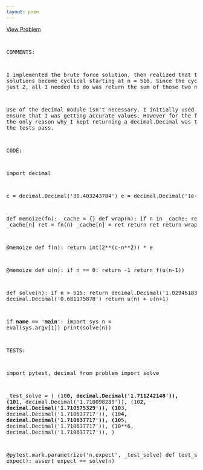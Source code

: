 ```yaml
---
layout: poem
---
```



<html><head><title>Euler - Problem 197</title>
<p><a href="http://projecteuler.net/problem=197" target="_blank">View Problem</a></p>
<pre>

COMMENTS:

I implemented the brute force solution, then realized that the solutions become
cyclical starting at n = 516.  Since the cycle length is just 2, all I needed
to do was return the sum of those two numbers.

Use of the decimal module isn't necessary.  I initially used it to ensure that
I was getting accurate values.  However for the final answer, the only reason
why I kept returning a decimal.Decimal was to make sure the tests pass.

CODE:

import decimal

c = decimal.Decimal('30.403243784')
e = decimal.Decimal('1e-9')

def memoize(fn):
    _cache = {}
    def wrap(n):
        if n in _cache:
            return _cache[n]
        ret = fn(n)
        _cache[n] = ret
        return ret
    return wrap

@memoize
def f(n):
    return int(2**(c-n**2)) * e

@memoize
def u(n):
    if n == 0:
        return -1
    return f(u(n-1))

def solve(n):
    if n > 515:
        return decimal.Decimal('1.029461839') + decimal.Decimal('0.681175878')
    return u(n) + u(n+1)

if __name__ == '__main__':
    import sys
    n = eval(sys.argv[1])
    print(solve(n))


TESTS:

import pytest, decimal
from problem import solve

_test_solve = (
        (10**0, decimal.Decimal('1.711242148')),
        (10**1, decimal.Decimal('1.710098289')),
        (10**2, decimal.Decimal('1.710575329')),
        (10**3, decimal.Decimal('1.710637717')),
        (10**4, decimal.Decimal('1.710637717')),
        (10**5, decimal.Decimal('1.710637717')),
        (10**6, decimal.Decimal('1.710637717')),
)

@pytest.mark.parametrize('n,expect', _test_solve)
def test_solve(n, expect):
    assert expect == solve(n)

</pre></body></html>
